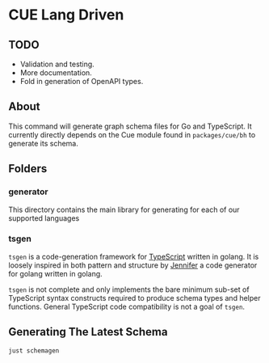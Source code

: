 # CUE Lang Driven

## TODO

- Validation and testing.
- More documentation.
- Fold in generation of OpenAPI types.

## About

This command will generate graph schema files for Go and TypeScript. It currently
directly depends on the Cue module found in `packages/cue/bh` to generate its schema.

## Folders

### generator

This directory contains the main library for generating for each of our supported languages

### tsgen

`tsgen` is a code-generation framework for [TypeScript](https://www.typescriptlang.org) written in golang. It is loosely
inspired in both pattern and structure by [Jennifer](https://github.com/dave/jennifer) a code generator for golang
written in golang.

`tsgen` is not complete and only implements the bare minimum sub-set of TypeScript syntax constructs required to produce
schema types and helper functions. General TypeScript code compatibility is not a goal of `tsgen`.

## Generating The Latest Schema

```bash
just schemagen
```
